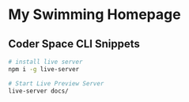 # My Swimming Homepage



## Coder Space CLI Snippets

```sh
# install live server
npm i -g live-server

# Start Live Preview Server
live-server docs/
```